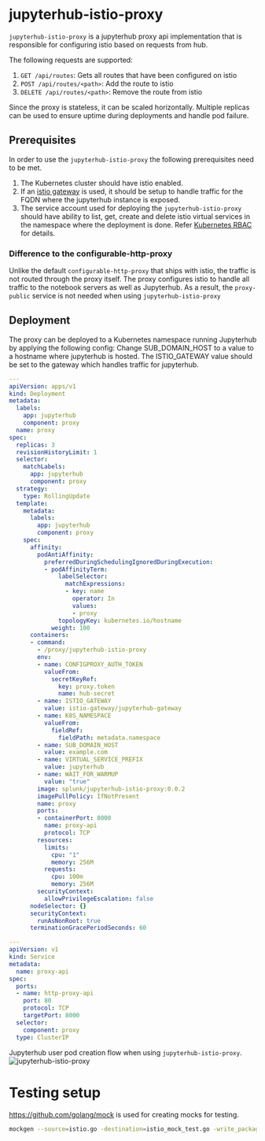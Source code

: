 # jupyterhub-istio-proxy

`jupyterhub-istio-proxy` is a jupyterhub proxy api implementation that is responsible for configuring istio based on requests from hub.

The following requests are supported:
1. `GET /api/routes`: Gets all routes that have been configured on istio
2. `POST /api/routes/<path>`: Add the route to istio
3. `DELETE /api/routes/<path>`: Remove the route from istio

Since the proxy is stateless, it can be scaled horizontally. Multiple replicas can be used to ensure uptime during deployments and handle pod failure.

## Prerequisites

In order to use the `jupyterhub-istio-proxy` the following prerequisites need to be met.
1. The Kubernetes cluster should have istio enabled.
2. If an [istio gateway](https://istio.io/latest/docs/reference/config/networking/gateway/) is used, it should be setup to handle traffic for the FQDN where the jupyterhub instance is exposed.
3. The service account used for deploying the `jupyterhub-istio-proxy` should have ability to list, get, create and delete istio virtual services in the namespace where the deployment is done. Refer [Kubernetes RBAC](https://kubernetes.io/docs/reference/access-authn-authz/rbac/#role-and-clusterrole) for details.

### Difference to the configurable-http-proxy

Unlike the default `configurable-http-proxy` that ships with istio, the traffic is not routed through the proxy itself. The proxy configures istio to handle all traffic to the notebook servers as well as Jupyterhub. As a result, the `proxy-public` service is not needed when using `jupyterhub-istio-proxy`

## Deployment

The proxy can be deployed to a Kubernetes namespace running Jupyterhub by applying the following config:
Change SUB_DOMAIN_HOST to a value to a hostname where jupyterhub is hosted. The ISTIO_GATEWAY value should be set to
the gateway which handles traffic for jupyterhub.

```yaml
---
apiVersion: apps/v1
kind: Deployment
metadata:
  labels:
    app: jupyterhub
    component: proxy
  name: proxy
spec:
  replicas: 3
  revisionHistoryLimit: 1
  selector:
    matchLabels:
      app: jupyterhub
      component: proxy
  strategy:
    type: RollingUpdate
  template:
    metadata:
      labels:
        app: jupyterhub
        component: proxy
    spec:
      affinity:
        podAntiAffinity:
          preferredDuringSchedulingIgnoredDuringExecution:
          - podAffinityTerm:
              labelSelector:
                matchExpressions:
                - key: name
                  operator: In
                  values:
                  - proxy
              topologyKey: kubernetes.io/hostname
            weight: 100
      containers:
      - command:
        - /proxy/jupyterhub-istio-proxy
        env:
        - name: CONFIGPROXY_AUTH_TOKEN
          valueFrom:
            secretKeyRef:
              key: proxy.token
              name: hub-secret
        - name: ISTIO_GATEWAY
          value: istio-gateway/jupyterhub-gateway
        - name: K8S_NAMESPACE
          valueFrom:
            fieldRef:
              fieldPath: metadata.namespace
        - name: SUB_DOMAIN_HOST
          value: example.com
        - name: VIRTUAL_SERVICE_PREFIX
          value: jupyterhub
        - name: WAIT_FOR_WARMUP
          value: "true"
        image: splunk/jupyterhub-istio-proxy:0.0.2
        imagePullPolicy: IfNotPresent
        name: proxy
        ports:
        - containerPort: 8000
          name: proxy-api
          protocol: TCP
        resources:
          limits:
            cpu: "1"
            memory: 256M
          requests:
            cpu: 100m
            memory: 256M
        securityContext:
          allowPrivilegeEscalation: false
      nodeSelector: {}
      securityContext:
        runAsNonRoot: true
      terminationGracePeriodSeconds: 60

---
apiVersion: v1
kind: Service
metadata:
  name: proxy-api
spec:
  ports:
  - name: http-proxy-api
    port: 80
    protocol: TCP
    targetPort: 8000
  selector:
    component: proxy
  type: ClusterIP

```
Jupyterhub user pod creation flow when using `jupyterhub-istio-proxy`.
![jupyterhub-istio-proxy](http://www.plantuml.com/plantuml/png/jP31IWCn48RlUOgXT-rLUf0MBnOlHH6FajsC6DnkmcHIxDkxaxY3MH54yBZxV_zavjicjiJvE9XTpu7WCI61JP0JaebJv7iVxSYmkitTIfBNtBN1WSBx6NQ7VOcZV3tRw5leBdT88p8c9T-kKk6CcKR2nJLeTGCxvs0Dzo4p6lqjZ9IKy8bzW9Edp7Q0X7JoFS9B85YRJt0nTpytE7zfz8IMqUbBozQJzLp70ibAm04wXAdbpar9v6oKciUAImqVn7VHMvv7cg_NosvAhI8nk9f_1vfx5QwGxgA1BlE3Q-7-wBjq_yctZFwDyuPSd2h9vBt8XYJwqLq2eVE4FSlSUi4MHvUFmmS0)

# Testing setup

https://github.com/golang/mock is used for creating mocks for testing.

```bash
mockgen --source=istio.go -destination=istio_mock_test.go -write_package_comment -package=main
```
